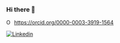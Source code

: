### Hi there 👋

<div itemscope itemtype="https://schema.org/Person"><a itemprop="sameAs" content="https://orcid.org/0000-0003-3919-1564" href="https://orcid.org/0000-0003-3919-1564" target="orcid.widget" rel="me noopener noreferrer" style="vertical-align:top;"><img src="https://orcid.org/sites/default/files/images/orcid_16x16.png" style="width:1em;margin-right:.5em;" alt="ORCID iD icon">https://orcid.org/0000-0003-3919-1564</a></div>

[![Linkedin](https://img.shields.io/badge/linkedin-Mingze%20(Rico)%20Huang-blue)](https://www.linkedin.com/in/mingze-rico-huang-a7986b21a/)

<!--
**mingzehuang/mingzehuang** is a ✨ _special_ ✨ repository because its `README.md` (this file) appears on your GitHub profile.

Here are some ideas to get you started:

- 🔭 I’m currently working on R and Python package development.
- 🌱 I’m currently learning data processing and machine learning.
- 👯 I’m looking to collaborate on any project associated with big data, machine learning and AI (drone programming).
- 💬 Ask me about ...
- 📫 How to reach me: ...
- 😄 Pronouns: ...
- ⚡ Fun fact: ...
-->
              
